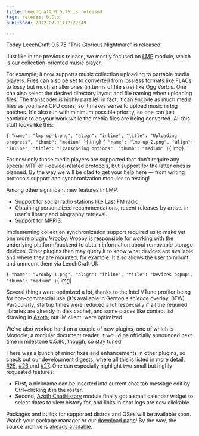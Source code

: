```yaml
---
title: LeechCraft 0.5.75 is released
tags: release, 0.6.x
published: 2012-07-11T12:27:49

---
```


Today LeechCraft 0.5.75 "This Glorious Nightmare" is released!

Just like in the previous release, we mostly focused on
[LMP](/plugins-lmp) module, which is our collection-oriented music
player.

For example, it now supports music collection uploading to portable
media players. Files can also be set to converted from lossless formats
like FLACs to lossy but much smaller ones (in terms of file size) like
Ogg Vorbis. One can also select the desired directory layout and file
naming when uploading files. The transcoder is highly parallel: in fact,
it can encode as much media files as you have CPU cores, so it makes
sense to upload music in big batches. It's also run with minimum
possible priority, so one can just continue to do your work while the
media files are being converted. All this stuff looks like this:

`{ "name": "lmp-up-1.png", "align": "inline", "title": "Uploading progress", "thumb": "medium" }`{.img}
`{ "name": "lmp-up-2.png", "align": "inline", "title": "Transcoding options", "thumb": "medium" }`{.img}

For now only those media players are supported that don't require any
special MTP or i-device-related protocols, but support for the latter
ones is planned. By the way we will be glad to get your help here — from
writing protocols support and synchronization modules to testing!

Among other significant new features in LMP:

- Support for social radio stations like Last.FM radio.
- Obtaining personalized recommendations, recent releases by artists
  in user's library and biography retrieval.
- Support for MPRIS.

Implementing collection synchronization support required us to make yet
one more plugin: [Vrooby](/plugins-vrooby). Vrooby is responsible for
working with the underlying platform/backend to obtain information about
removable storage devices. Other plugins then may query it to know what
devices are available and where they are mounted, for example. It also
allows the user to mount and unmount them via LeechCraft UI:

`{ "name": "vrooby-1.png", "align": "inline", "title": "Devices popup", "thumb": "medium" }`{.img}

Several things were optimized a lot, thanks to the Intel VTune profiler
being for non-commercial use (it's available in Gentoo's *science*
overlay, BTW). Particularly, startup times were reduced a lot
(especially if all the required libraries are already in disk cache),
and some places like contact list drawing in [Azoth](/plugins-azoth),
our IM client, were optimized.

We've also worked hard on a couple of new plugins, one of which is
Monocle, a modular document reader. It would be officially announced
next time in milestone 0.5.80, though, so stay tuned!

There was a bunch of minor fixes and enhancements in other plugins, so
check out our development digests, where all this is listed in more
detail: [\#25](/devel-digest-25), [\#26](/devel-digest-26) and
[\#27](/devel-digest-27). One can especially highlight two small but
highly requested features:

- First, a nickname can be inserted into current chat tab message edit
  by Ctrl+clicking it in the roster.
- Second, [Azoth ChatHistory](/plugins-azoth-chathistory) module
  finally got a small calendar widget to select dates to view history
  for, and links in chat logs are now clickable.

Packages and builds for supported distros and OSes will be available
soon. Watch your package manager or our [download page](/download)! By
the way, the source archive is [already
available](http://sourceforge.net/projects/leechcraft/files/LeechCraft/0.5.75/leechcraft-0.5.75.tar.xz/download).
